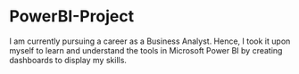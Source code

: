 # PowerBI-Project
I am currently pursuing a career as a Business Analyst. Hence, I took it upon myself to learn and understand the tools in Microsoft Power BI by creating dashboards to display my skills.
